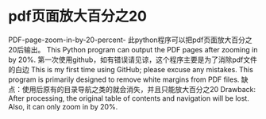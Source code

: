 # pdf页面放大百分之20  
PDF-page-zoom-in-by-20-percent-
此python程序可以把pdf页面放大百分之20后输出。
This Python program can output the PDF pages after zooming in by 20%.
第一次使用github，如有错误请见谅，这个程序主要是为了消除pdf文件的白边
This is my first time using GitHub; please excuse any mistakes. This program is primarily designed to remove white margins from PDF files.
缺点：使用后原有的目录导航之类的就会消失，并且只能放大百分之20
Drawback: After processing, the original table of contents and navigation will be lost. Also, it can only zoom in by 20%.

